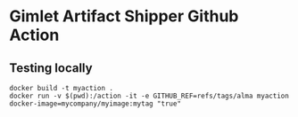 # Gimlet Artifact Shipper Github Action

## Testing locally

```
docker build -t myaction .
docker run -v $(pwd):/action -it -e GITHUB_REF=refs/tags/alma myaction docker-image=mycompany/myimage:mytag "true"
```
